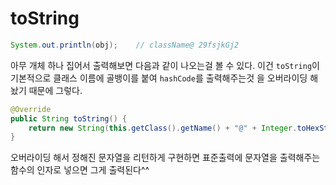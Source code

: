 # toString

```java
System.out.println(obj);    // className@ 29fsjkGj2
```

아무 개체 하나 집어서 출력해보면 다음과 같이 나오는걸 볼 수 있다. 이건 `toString`이 기본적으로 클래스 이름에 골뱅이를 붙여 `hashCode`를 출력해주는것 을 오버라이딩 해놨기 때문에 그렇다.

```java
@Override
public String toString() {
    return new String(this.getClass().getName() + "@" + Integer.toHexString(hashCode()));
}
```

오버라이딩 해서 정해진 문자열을 리턴하게 구현하면 표준출력에 문자열을 출력해주는 함수의 인자로 넣으면 그게 출력된다^^

